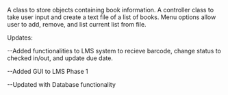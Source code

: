 A class to store objects containing book information. A controller class to take user input and create a text file of a list of books. Menu options allow user to add, remove, and list current list from file. 


   Updates:

   
 --Added functionalities to LMS system to recieve barcode, change status to checked in/out, and update due date.


 --Added GUI to LMS Phase 1

 
 --Updated with Database functionality
